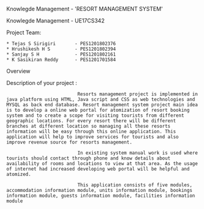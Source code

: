 Knowlegde Management -  'RESORT MANAGEMENT SYSTEM'

Knowlegde Management - UE17CS342


Project Team:

    * Tejas S Sirigiri       - PES1201802376      
    * Hrushikesh H S         - PES1201802394
    * Sanjay S H             - PES1201802161
    * K Sasikiran Reddy      - PES1201701584

Overview

Description of your project : 

                              Resorts management project is implemented in  java platform using HTML, Java script and CSS as web technologies and MYSQL as back end database. Resort management system project main idea is to develop a online web portal for atomization of resort booking system and to create a scope for visiting tourists from different geographic locations. For every resort there will be different branches at different location so managing all these resorts information will be easy through this online application. This application will help to improve services for tourists and also improve revenue source for resorts management.

                              In existing system manual work is used where tourists should contact through phone and know details about availability of rooms and locations to view at that area. As the usage of internet had increased developing web portal will be helpful and atomized.

                              This application consists of five modules, accommodation information module, units information module, bookings information module, guests information module, facilities information module
